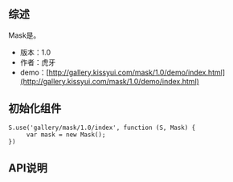 ## 综述

Mask是。

* 版本：1.0
* 作者：虎牙
* demo：[http://gallery.kissyui.com/mask/1.0/demo/index.html](http://gallery.kissyui.com/mask/1.0/demo/index.html)

## 初始化组件

    S.use('gallery/mask/1.0/index', function (S, Mask) {
         var mask = new Mask();
    })

## API说明
